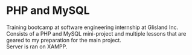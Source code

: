 # PHP and MySQL 
Training bootcamp at software engineering internship at Glisland Inc. \
Consists of a PHP and MySQL mini-project and multiple lessons that are geared to my preparation for the main project. \
Server is ran on XAMPP.



